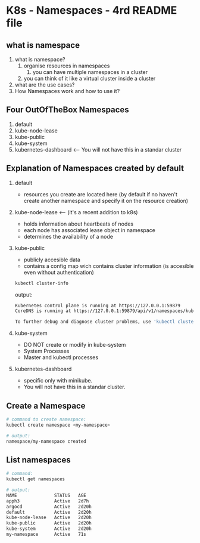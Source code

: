 # K8s - Namespaces - 4rd README file

## what is namespace

1. what is namespace?
    1. organise resources in namespaces
        1. you can have multiple namespaces in a cluster
    1. you can think of it like a virtual cluster inside  a cluster
1. what are the use cases?
1. How Namespaces work and how to use it?

## Four OutOfTheBox Namespaces

1. default
1. kube-node-lease
1. kube-public
1. kube-system
1. kubernetes-dashboard <-- You will not have this in a standar cluster

## Explanation of Namespaces created by default

1. default
    - resources you create are located here (by default if no haven't create another namespace and specify it on the resource creation)
1. kube-node-lease <-- (it's a recent addition to k8s)
    - holds information about heartbeats of nodes
    - each node has associated lease object in namespace
    - determines the availability of a node
1. kube-public
    - publicly accesible data
    - contains a config map wich contains cluster information (is accesible even without authentication)

    ```sh
    kubectl cluster-info
    ```

    output:

    ```sh
    Kubernetes control plane is running at https://127.0.0.1:59879
    CoreDNS is running at https://127.0.0.1:59879/api/v1/namespaces/kube-system/services/kube-dns:dns/proxy

    To further debug and diagnose cluster problems, use 'kubectl cluster-info dump'.
    ```

1. kube-system
    - DO NOT create or modify in kube-system
    - System Processes
    - Master and kubectl processes
1. kubernetes-dashboard
    - specific only with minikube.
    - You will not have this in a standar cluster.

## Create a Namespace

```sh
# command to create namespace:
kubectl create namespace <my-namespace>
```

```sh
# output:
namespace/my-namespace created
```

## List namespaces

```sh
# command:
kubectl get namespaces
```

```sh
# output:
NAME              STATUS   AGE
apph3             Active   2d7h
argocd            Active   2d20h
default           Active   2d20h
kube-node-lease   Active   2d20h
kube-public       Active   2d20h
kube-system       Active   2d20h
my-namespace      Active   71s
```
